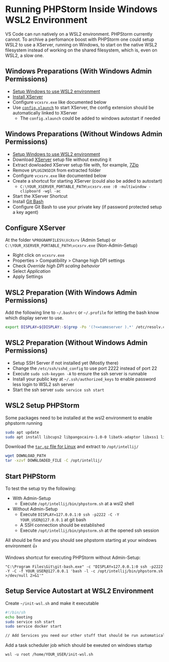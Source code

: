 # Running PHPStorm Inside Windows WSL2 Environment

VS Code can run natively on a WSL2 environment. PHPStorm currently cannot. To archive a perfomance boost with PHPStorm one could setup WSL2 to use a XServer, running on Windows, to start on the native WSL2 filesystem instead of working on the shared filesystem, which is, even on WSL2, a slow one. 

## Windows Preparations (With Windows Admin Permissions)

* [Setup Windows to use WSL2 environment](https://docs.microsoft.com/en-us/windows/wsl/wsl2-install)
* [Install XServer](https://chocolatey.org/packages/vcxsrv)
* Configure `vcxsrv.exe` like documented below
* Use [`config.xlaunch`](./config.xlaunch) to start XServer, the config extension should be automatically linked to XServer
  * The `config.xlaunch` could be added to windows autostart if needed

## Windows Preparations (Without Windows Admin Permissions)

* [Setup Windows to use WSL2 environment](https://docs.microsoft.com/en-us/windows/wsl/wsl2-install)
* Download [XServer](https://chocolatey.org/packages/vcxsrv) setup file without exeuting it
* Extract dowloaded XServer setup file with, for example, [7Zip](https://7-zip.de/download.html) 
* Remove `$PLUGINSDIR` from extracted folder
* Configure `vcxsrv.exe` like documented below
* Create a shortcut for starting XServer (could also be added to autostart)
  * `C:\YOUR_XSERVER_PORTABLE_PATH\vcxsrv.exe :0 -multiwindow -clipboard -wgl -ac`
* Start the XServer Shortcut
* Install [Git Bash](https://gitforwindows.org/)
* Configure Git Bash to use your private key (if password protected setup a key agent)

## Configure XServer

At the folder `%PROGRAMFILES%\VcXsrv` (Admin Setup) or `C:\YOUR_XSERVER_PORTABLE_PATH\vcxsrv.exe` (Non-Admin-Setup)

* Right click on `vcxsrv.exe`
* Properties > Compatibility > Change high DPI settings
* Check _Override high DPI scaling behavior_
* Select _Application_
* Apply Settings

## WSL2 Preparation (With Windows Admin Permissions)

Add the following line to `~/.bashrc` or `~/.profile` for letting the bash know which display server to use. 

```sh
export DISPLAY=${DISPLAY:-$(grep -Po '(?<=nameserver ).*' /etc/resolv.conf):0}
```

## WSL2 Preparation (Without Windows Admin Permissions)

* Setup SSH Server if not installed yet (Mostly there)
* Change the `/etc/ssh/sshd_config` to use port 2222 instead of port 22
* Execute `sudo ssh-keygen -A` to ensure the ssh server is runnable
* Install your public key at `~/.ssh/authorized_keys` to enable password less login to WSL2 ssh server
* Start the ssh server `sudo service ssh start`

## WSL2 Setup PHPStorm

Some packages need to be installed at the wsl2 environment to enable phpstorm running

```bash
sudo apt update
sudo apt install libcups2 libpangocairo-1.0-0 libatk-adaptor libxss1 libnss3 libxcb-keysyms1 x11-apps libgbm1 libxdamage1 libxkbcommon0
```

Download the [`tar.gz` file for Linux](https://www.jetbrains.com/idea/download/#section=linux) and extract to `/opt/intellij/`

```bash
wget DOWNLOAD_PATH
tar -xzvf DOWNLOADED_FILE -C /opt/intellij/
```

## Start PHPStorm

To test the setup try the following:

* With Admin-Setup
  * Execute `/opt/intellij/bin/phpstorm.sh` at a wsl2 shell
* Without Admin-Setup
  * Execute `DISPLAY=127.0.0.1:0 ssh -p2222 -C -Y YOUR_USER@127.0.0.1` at git bash
  * A SSH connection should be established
  * Execute `/opt/intellij/bin/phpstorm.sh` at the opened ssh session

All should be fine and you should see phpstorm starting at your windows environment 👍

Windows shortcut for executing PHPStorm without Admin-Setup: 

`"C:\Program Files\Git\git-bash.exe" -c "DISPLAY=127.0.0.1:0 ssh -p2222 -Y -C -f YOUR_USER@127.0.0.1 'bash -l -c /opt/intellij/bin/phpstorm.sh >/dev/null 2>&1'"`

## Setup Service Autostart at WSL2 Environment

Create `~/init-wsl.sh` and make it executable

```sh
#!/bin/sh
echo booting
sudo service ssh start
sudo service docker start

// Add Services you need our other stuff that should be run automatically on system startup
```

Add a task scheduler job which should be exeuted on windows startup

`wsl -u root /home/YOUR_USER/init-wsl.sh`

